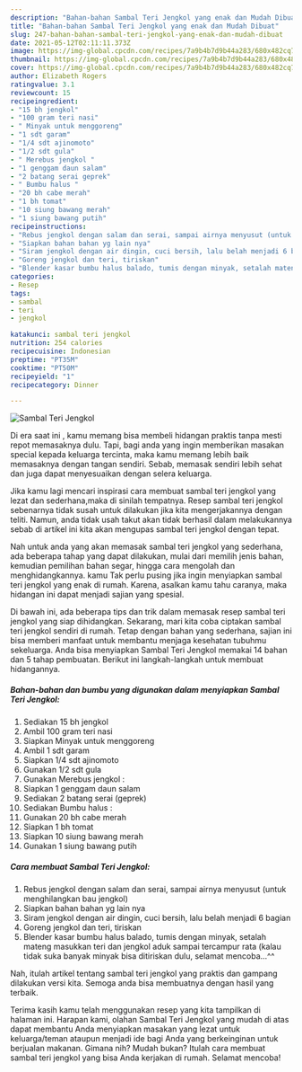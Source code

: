 ```yaml
---
description: "Bahan-bahan Sambal Teri Jengkol yang enak dan Mudah Dibuat"
title: "Bahan-bahan Sambal Teri Jengkol yang enak dan Mudah Dibuat"
slug: 247-bahan-bahan-sambal-teri-jengkol-yang-enak-dan-mudah-dibuat
date: 2021-05-12T02:11:11.373Z
image: https://img-global.cpcdn.com/recipes/7a9b4b7d9b44a283/680x482cq70/sambal-teri-jengkol-foto-resep-utama.jpg
thumbnail: https://img-global.cpcdn.com/recipes/7a9b4b7d9b44a283/680x482cq70/sambal-teri-jengkol-foto-resep-utama.jpg
cover: https://img-global.cpcdn.com/recipes/7a9b4b7d9b44a283/680x482cq70/sambal-teri-jengkol-foto-resep-utama.jpg
author: Elizabeth Rogers
ratingvalue: 3.1
reviewcount: 15
recipeingredient:
- "15 bh jengkol"
- "100 gram teri nasi"
- " Minyak untuk menggoreng"
- "1 sdt garam"
- "1/4 sdt ajinomoto"
- "1/2 sdt gula"
- " Merebus jengkol "
- "1 genggam daun salam"
- "2 batang serai geprek"
- " Bumbu halus "
- "20 bh cabe merah"
- "1 bh tomat"
- "10 siung bawang merah"
- "1 siung bawang putih"
recipeinstructions:
- "Rebus jengkol dengan salam dan serai, sampai airnya menyusut (untuk menghilangkan bau jengkol)"
- "Siapkan bahan bahan yg lain nya"
- "Siram jengkol dengan air dingin, cuci bersih, lalu belah menjadi 6 bagian"
- "Goreng jengkol dan teri, tiriskan"
- "Blender kasar bumbu halus balado, tumis dengan minyak, setalah mateng masukkan teri dan jengkol aduk sampai tercampur rata (kalau tidak suka banyak minyak bisa ditiriskan dulu, selamat mencoba...^^"
categories:
- Resep
tags:
- sambal
- teri
- jengkol

katakunci: sambal teri jengkol 
nutrition: 254 calories
recipecuisine: Indonesian
preptime: "PT35M"
cooktime: "PT50M"
recipeyield: "1"
recipecategory: Dinner

---
```



![Sambal Teri Jengkol](https://img-global.cpcdn.com/recipes/7a9b4b7d9b44a283/680x482cq70/sambal-teri-jengkol-foto-resep-utama.jpg)

Di era  saat ini , kamu memang bisa membeli hidangan praktis tanpa mesti repot memasaknya dulu. Tapi, bagi anda yang ingin memberikan masakan special kepada keluarga tercinta, maka kamu memang lebih baik memasaknya dengan tangan sendiri. Sebab, memasak sendiri lebih sehat dan juga dapat menyesuaikan dengan selera keluarga.

Jika kamu lagi mencari inspirasi cara membuat sambal teri jengkol yang lezat dan sederhana,maka di sinilah tempatnya. Resep sambal teri jengkol  sebenarnya tidak susah untuk dilakukan jika kita mengerjakannya dengan teliti. Namun, anda tidak usah takut akan tidak berhasil dalam melakukannya 
sebab di artikel ini kita akan mengupas sambal teri jengkol dengan tepat.  



Nah untuk anda yang akan memasak sambal teri jengkol yang sederhana, ada beberapa tahap yang dapat dilakukan, mulai dari memilih jenis bahan, kemudian pemilihan bahan segar, hingga cara mengolah dan menghidangkannya. kamu Tak perlu pusing jika ingin menyiapkan sambal teri jengkol yang enak di rumah. Karena, asalkan kamu  tahu caranya, maka hidangan ini dapat menjadi sajian yang spesial.

Di bawah ini, ada beberapa tips dan trik dalam memasak resep sambal teri jengkol yang siap dihidangkan. Sekarang, mari kita coba ciptakan sambal teri jengkol sendiri di rumah. Tetap dengan bahan yang sederhana, sajian ini bisa memberi manfaat untuk membantu menjaga kesehatan tubuhmu sekeluarga. Anda bisa menyiapkan Sambal Teri Jengkol memakai 14 bahan dan 5 tahap pembuatan. Berikut ini langkah-langkah untuk membuat hidangannya.

<!--inarticleads1-->

##### Bahan-bahan dan bumbu yang digunakan dalam menyiapkan Sambal Teri Jengkol:

1. Sediakan 15 bh jengkol
1. Ambil 100 gram teri nasi
1. Siapkan  Minyak untuk menggoreng
1. Ambil 1 sdt garam
1. Siapkan 1/4 sdt ajinomoto
1. Gunakan 1/2 sdt gula
1. Gunakan  Merebus jengkol :
1. Siapkan 1 genggam daun salam
1. Sediakan 2 batang serai (geprek)
1. Sediakan  Bumbu halus :
1. Gunakan 20 bh cabe merah
1. Siapkan 1 bh tomat
1. Siapkan 10 siung bawang merah
1. Gunakan 1 siung bawang putih




<!--inarticleads2-->

##### Cara membuat Sambal Teri Jengkol:

1. Rebus jengkol dengan salam dan serai, sampai airnya menyusut (untuk menghilangkan bau jengkol)
1. Siapkan bahan bahan yg lain nya
1. Siram jengkol dengan air dingin, cuci bersih, lalu belah menjadi 6 bagian
1. Goreng jengkol dan teri, tiriskan
1. Blender kasar bumbu halus balado, tumis dengan minyak, setalah mateng masukkan teri dan jengkol aduk sampai tercampur rata (kalau tidak suka banyak minyak bisa ditiriskan dulu, selamat mencoba...^^




Nah, itulah artikel tentang  sambal teri jengkol  yang praktis dan gampang dilakukan versi kita. Semoga anda bisa membuatnya dengan hasil yang terbaik. 

Terima kasih kamu telah menggunakan resep yang kita tampilkan di halaman ini. Harapan kami, olahan  Sambal Teri Jengkol yang mudah di atas dapat membantu Anda menyiapkan masakan yang lezat untuk keluarga/teman ataupun menjadi ide bagi Anda yang berkeinginan untuk berjualan makanan. Gimana nih? Mudah bukan? Itulah cara membuat sambal teri jengkol yang bisa Anda kerjakan di rumah. Selamat mencoba!

